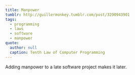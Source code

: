```yaml
---
title: Manpower
tumblr: http://guillermonkey.tumblr.com/post/3290943901
tags:
  - programming
  - laws
  - software
  - manpower
quote:
  author: null
  caption: Tenth Law of Computer Programming
---
```


Adding manpower to a late software project makes it later.
